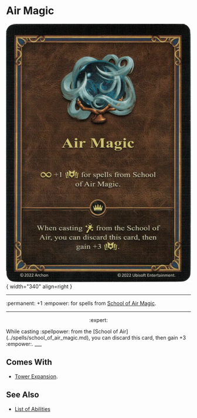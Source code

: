 # Air Magic

![Ambassador's Sash](../assets/skills-air_magic.webp){ width="340" align=right }
<div class="grid" markdown>

___
:permanent: +1 :empower: for spells from [School of Air Magic](../spells/school_of_air_magic.md).
___ 
<p style="text-align:center;"> :expert: </p>
While casting :spellpower: from the [School of Air](../spells/school_of_air_magic.md), you can discard this card, then gain +3 :empower:.
___

</div>


## Comes With

- [Tower Expansion](../content.md).


## See Also

- [List of Abilities](../abilities.md)
